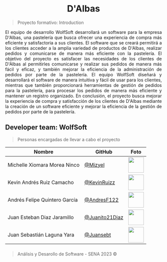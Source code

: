 <h1 align="center"> D'Albas </h1>

> Proyecto formativo: Introduction

<p align="justify"> El equipo de desarrollo WolfSoft desarrollará un software para la empresa D'Albas, una pastelería que busca ofrecer una experiencia de compra más eficiente y satisfactoria a sus clientes. El software que se creará permitirá a los clientes acceder a la amplia variedad de productos de D'Albas, realizar pedidos y comunicarse de manera más eficiente con la pastelería. El objetivo del proyecto es satisfacer las necesidades de los clientes de D'Albas al permitirles comunicarse y realizar sus pedidos de manera más fácil y eficaz, y también mejorar la eficiencia de la administración de pedidos por parte de la pastelería. El equipo WolfSoft diseñará y desarrollará el software de manera intuitiva y fácil de usar para los clientes, mientras que también proporcionará herramientas de gestión de pedidos para la pastelería, para procesar los pedidos de manera más eficiente y mantener un registro organizado. En conclusión, el proyecto busca mejorar la experiencia de compra y satisfacción de los clientes de D'Albas mediante la creación de un software eficiente y mejorar la eficiencia de la gestión de pedidos por parte de la pastelería. </p>

## Developer team: WolfSoft

> Personas encargadas de llevar a cabo el proyecto

| Nombre | GitHub | Foto |
|--------|--------|------|
| Michelle Xiomara Morea Ninco | [@Mizyel](https://github.com/Mizyel) | <img src="https://github.com/Mizyel.png" width="50" height="50"> |
| Kevin Andrés Ruiz Camacho | [@KevinRuizz](https://github.com/KevinRuizz) | <img src="https://github.com/KevinRuizz.png" width="50" height="50"> |
| Andrés Felipe Quintero García | [@AndresF122](https://github.com/AndresF122) | <img src="https://github.com/AndresF122.png" width="50" height="50"> |
| Juan Esteban Diaz Jaramillo | [@Juanito21Diaz](https://github.com/Juanito21Diaz) | <img src="https://github.com/Juanito21Diaz.png" width="50" height="50"> |
| Juan Sebastián Laguna Yara | [@Juansebt](https://github.com/Juansebt) | <img src="https://github.com/Juansebt.png" width="50" height="50"> |

###
> Análisis y Desarollo de Software - SENA 2023 ©
